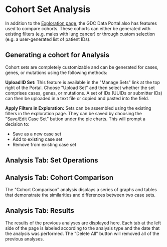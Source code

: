 # Cohort Set Analysis

In addition to the [Exploration page](XXXXXXX), the GDC Data Portal also has features used to compare cohorts.  These cohorts can either be generated with existing filters (e.g. males with lung cancer) or through custom selection (e.g. a user-generated list of patient IDs).


## Generating a cohort for Analysis

Cohort sets are completely customizable and can be generated for cases, genes, or mutations using the following methods:

__Upload ID Set:__ This feature is available in the "Manage Sets" link at the top right of the Portal. Choose "Upload Set" and then select whether the set comprises cases, genes, or mutations. A set of IDs (UUIDs or submitter IDs) can then be uploaded in a text file or copied and pasted into the field.

__Apply Filters in Exploration:__ Sets can be assembled using the existing filters in the exploration page.  They can be saved by choosing the "Save/Edit Case Set" button under the pie charts. This will prompt a decision to:
* Save as a new case set
* Add to existing case set
* Remove from existing case set



## Analysis Tab: Set Operations

## Analysis Tab: Cohort Comparison

The "Cohort Comparison" analysis displays a series of graphs and tables that demonstrate the similarities and differences between two case sets.  


## Analysis Tab: Results

The results of the previous analyses are displayed here. Each tab at the left side of the page is labeled according to the analysis type and the date that the analysis was performed. The "Delete All" button will removed all of the previous analyses.  
